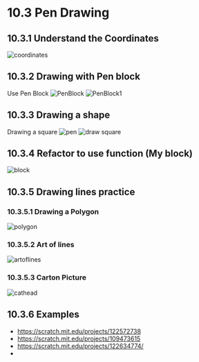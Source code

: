 # 10.3 Pen Drawing

## 10.3.1 Understand the Coordinates

![coordinates](10.3.1.png)

## 10.3.2 Drawing with Pen block

Use Pen Block
![PenBlock](10.3.2.png)
![PenBlock1](10.3.2_penblocks.png)

## 10.3.3 Drawing a shape

Drawing a square
![pen](10.3.3.1_pen.png)
![draw square](10.3.3.2_drawsquare.png)

## 10.3.4 Refactor to use function (My block)

![block](10.3.4_useblock.png)

## 10.3.5 Drawing lines practice

### 10.3.5.1 Drawing a Polygon

![polygon](10.3.4.1_polygon.png)

### 10.3.5.2 Art of lines

![artoflines](10.3.4.2_artoflines.png)

### 10.3.5.3 Carton Picture

![cathead](10.3.4.3_Cathead.png)

## 10.3.6 Examples

- <https://scratch.mit.edu/projects/122572738>
- <https://scratch.mit.edu/projects/109473615>
- <https://scratch.mit.edu/projects/122634774/>
- 